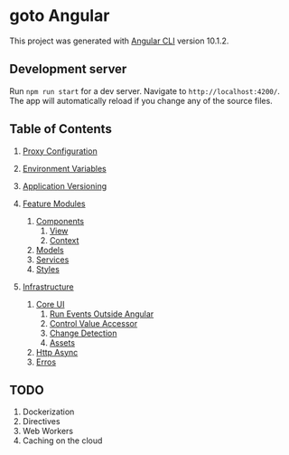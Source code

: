 # goto Angular

This project was generated with [Angular CLI](https://github.com/angular/angular-cli) version 10.1.2.

## Development server

Run `npm run start` for a dev server. Navigate to `http://localhost:4200/`. The app will automatically reload if you change any of the source files.

## Table of Contents

1. [Proxy Configuration](https://github.com/tibor-mirnic/goto-angular/blob/master/scripts/proxy/README.md)

2. [Environment Variables](https://github.com/tibor-mirnic/goto-angular/blob/master/scripts/environment/README.md)

3. [Application Versioning](https://github.com/tibor-mirnic/goto-angular/blob/master/scripts/versioning/README.md)

4. [Feature Modules](https://github.com/tibor-mirnic/goto-angular/blob/master/src/app/modules/README.md)
    1. [Components](https://github.com/tibor-mirnic/goto-angular/blob/master/src/app/modules/feature-module/components/README.md)
        1. [View](https://github.com/tibor-mirnic/goto-angular/blob/master/src/app/modules/feature-module/components/fm-complex/README.md)
        2. [Context](https://github.com/tibor-mirnic/goto-angular/blob/master/src/app/modules/feature-module/components/fm-parent/README.md)
    2. [Models](https://github.com/tibor-mirnic/goto-angular/blob/master/src/app/modules/feature-module/models/README.md)
    3. [Services](https://github.com/tibor-mirnic/goto-angular/blob/master/src/app/modules/feature-module/services/README.md)
    4. [Styles](https://github.com/tibor-mirnic/goto-angular/blob/master/src/app/modules/feature-module/scss/README.md)

5. [Infrastructure](https://github.com/tibor-mirnic/goto-angular/blob/master/src/app/infrastructure/README.md)
    1. [Core UI](https://github.com/tibor-mirnic/goto-angular/blob/master/src/app/infrastructure/core-ui/README.md)
        1. [Run Events Outside Angular](https://github.com/tibor-mirnic/goto-angular/blob/master/src/app/infrastructure/core-ui/directives/README.md)
        2. [Control Value Accessor](https://github.com/tibor-mirnic/goto-angular/blob/master/src/app/infrastructure/core-ui/components/forms/cui-text-box/README.md)
        3. [Change Detection](https://github.com/tibor-mirnic/goto-angular/blob/master/src/app/infrastructure/core-ui/components/forms/cui-text-box/README.md#change-detection)
        4. [Assets](https://github.com/tibor-mirnic/goto-angular/blob/master/src/app/infrastructure/core-ui/assets/README.md)
    2. [Http Async](https://github.com/tibor-mirnic/goto-angular/blob/master/src/app/infrastructure/http-async/README.md)
    3. [Erros](https://github.com/tibor-mirnic/goto-angular/blob/master/src/app/infrastructure/errors/README.md)

## TODO

1. Dockerization
2. Directives
3. Web Workers
4. Caching on the cloud